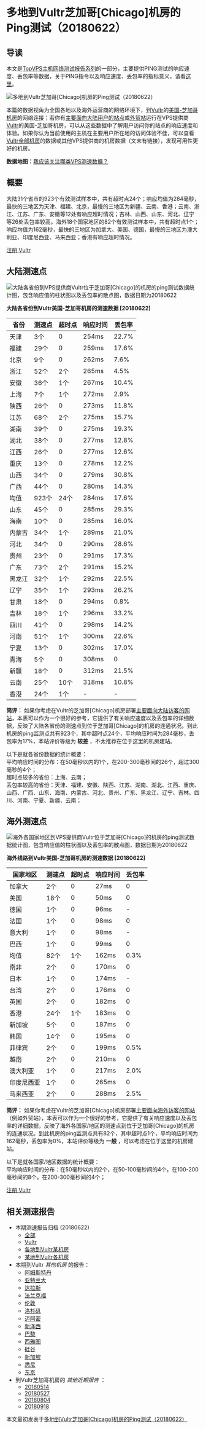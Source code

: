 #  多地到Vultr芝加哥[Chicago]机房的Ping测试（20180622） 

## 导读

本文是[TopVPS主机网络测试报告系列](https://vps123.top/pingtest)的一部分，主要提供PING测试的响应速度、丢包率等数据，关于PING指令以及响应速度、丢包率的指标意义，请看[这里](https://vps123.top/what-is-ping.html)。

![多地到Vultr芝加哥\[Chicago\]机房的Ping测试（20180622）](/images/thumbnails/to_vultr_Chicago.png)

本篇的数据视角为全国各地以及海外运营商的网络环境下，到[Vultr](https://vps123.top/go/vultr)的[美国-芝加哥机房](https://vps123.top/vultr-facilities.html#chicago)的网络连接；若你有[主要面向大陆用户的站点](https://vps123.top/website-for-mainland-users.html)或[外贸站](https://vps123.top/website-for-internation-trade.html)运行在VPS提供商[Vultr](https://vps123.top/go/vultr)的美国-芝加哥机房，可以从这些数据中了解用户访问你的站点的响应速度和体验。如果你认为当前使用的主机在主要用户所在地的访问体验不佳，可以查看[Vultr全部机房](/vultr/isp/china/20180622-vultr-isp-china.md)的数据或其他VPS提供商的机房数据（文末有链接），发现可用性更好的机房。

**数据地图：**[我应该关注哪类VPS测速数据？](https://vps123.top/find-pingtest-data-you-need.html)

## 概要

大陆31个省市的923个有效测试样本中，共有超时点24个；响应均值为284毫秒，最快的三地区为天津、福建、北京，最慢的三地区为新疆、云南、香港；云南、浙江、江苏、广东、安徽等12处有响应超时情况；吉林、山西、山东、河北、辽宁等26处丢包率较高。海外18个国家地区的82个有效测试样本中，共有超时点1个；响应均值为162毫秒，最快的三地区为加拿大、美国、德国，最慢的三地区为澳大利亚、印度尼西亚、马来西亚；香港有响应超时情况。

[注册 Vultr](https://vps123.top/go/vultr/_btn1)

## 大陆测速点

![大陆各省份到VPS提供商Vultr位于芝加哥\[Chicago\]的机房的ping测试数据统计图，包含响应值的柱状图以及丢包率的散点图，数据日期为20180622](/images/pingtests/vultr_20180622/plot_idc_vultr_usa-chicago_20180622_mainland.png)

**大陆各省份到Vultr美国-芝加哥机房的测速数据 [20180622]**

省份 | 测速点 | 超时点 | 响应时间 | 丢包率  
---|---|---|---|---  
天津 | 3个 | 0 | 254ms | 22.7%  
福建 | 29个 | 0 | 259ms | 17.6%  
北京 | 9个 | 0 | 262ms | 7.6%  
浙江 | 52个 | 2个 | 265ms | 4.5%  
安徽 | 36个 | 1个 | 267ms | 10.4%  
上海 | 7个 | 1个 | 272ms | 2.9%  
陕西 | 26个 | 0 | 273ms | 11.8%  
江苏 | 68个 | 2个 | 275ms | 15.7%  
湖南 | 39个 | 0 | 275ms | 19.3%  
湖北 | 38个 | 0 | 277ms | 12.8%  
江西 | 26个 | 0 | 277ms | 12.6%  
重庆 | 13个 | 0 | 278ms | 12.2%  
山西 | 34个 | 0 | 279ms | 30.8%  
广西 | 44个 | 0 | 280ms | 14.3%  
均值 | 923个 | 24个 | 284ms | 17.6%  
山东 | 45个 | 0 | 285ms | 29.3%  
海南 | 10个 | 0 | 285ms | 16.0%  
内蒙古 | 34个 | 1个 | 289ms | 21.0%  
河北 | 34个 | 0 | 290ms | 28.6%  
贵州 | 23个 | 0 | 291ms | 17.3%  
广东 | 73个 | 2个 | 291ms | 15.2%  
黑龙江 | 32个 | 1个 | 292ms | 22.5%  
辽宁 | 35个 | 1个 | 293ms | 26.2%  
甘肃 | 18个 | 0 | 294ms | 0.8%  
吉林 | 18个 | 1个 | 296ms | 33.2%  
四川 | 41个 | 0 | 298ms | 14.2%  
河南 | 51个 | 1个 | 300ms | 22.6%  
宁夏 | 13个 | 0 | 302ms | 17.0%  
青海 | 5个 | 0 | 308ms | 0  
新疆 | 18个 | 0 | 312ms | 21.5%  
云南 | 25个 | 10个 | 318ms | 10.8%  
香港 | 24个 | 1个 | - | -  
  
**简评：** 如果你考虑在Vultr的芝加哥[Chicago]机房部署[主要面向大陆访客的网站](website-for-mainland-users.html)，本表可以作为一个很好的参考，它提供了有关响应速度以及丢包率的详细数据，反映了大陆各省份的测速点到位于芝加哥[Chicago]的机房的连通状况。到此机房的ping监测点共有923个，其中超时点24个，平均响应时间为284毫秒，丢包率为17%，本站评价等级为 **较差** ，不太推荐在位于这里的机房建站。

以下是就各省份数据的统计概要：  
平均响应时间的分布：在50毫秒以内的1个，在200-300毫秒间的26个，超过300毫秒的4个；  
超时点较多的省份：上海、云南；  
丢包率较高的省份：天津、福建、安徽、陕西、江苏、湖南、湖北、江西、重庆、山西、广西、山东、海南、内蒙古、河北、贵州、广东、黑龙江、辽宁、吉林、四川、河南、宁夏、新疆、云南；

## 海外测速点

![海外各国家地区到VPS提供商Vultr位于芝加哥\[Chicago\]的机房的ping测试数据统计图，包含响应值的柱状图以及丢包率的散点图，数据日期为20180622](/images/pingtests/vultr_20180622/plot_idc_vultr_usa-chicago_20180622_overseas.png)

**海外线路到Vultr美国-芝加哥机房的测速数据 [20180622]**

国家地区 | 测速点 | 超时点 | 响应时间 | 丢包率  
---|---|---|---|---  
加拿大 | 2个 | 0 | 27ms | 0  
美国 | 18个 | 0 | 50ms | 0  
德国 | 1个 | 0 | 96ms | -  
法国 | 1个 | 0 | 98ms | 0  
意大利 | 1个 | 0 | 98ms | -  
巴西 | 1个 | 0 | 99ms | 0  
均值 | 82个 | 1个 | 162ms | 0.3%  
南非 | 2个 | 0 | 170ms | 0  
日本 | 1个 | 0 | 174ms | -  
台湾 | 2个 | 0 | 176ms | 0  
英国 | 2个 | 0 | 182ms | 0  
香港 | 24个 | 1个 | 183ms | 0  
新加坡 | 5个 | 0 | 187ms | 0  
韩国 | 14个 | 0 | 195ms | 0  
菲律宾 | 2个 | 0 | 199ms | 0.5%  
越南 | 2个 | 0 | 210ms | 0  
澳大利亚 | 1个 | 0 | 217ms | 2.0%  
印度尼西亚 | 1个 | 0 | 265ms | 0  
马来西亚 | 2个 | 0 | 288ms | 2.5%  
  
**简评：** 如果你考虑在Vultr的芝加哥[Chicago]机房部署[主要面向海外访客的网站](https://vps123.top/website-for-internation-trade.html)（例如外贸站），本表可以作为一个很好的参考，它提供了有关响应速度以及丢包率的详细数据，反映了海外各国家/地区的测速点到位于芝加哥[Chicago]的机房的连通状况。到此机房的ping监测点共有82个，其中超时点1个，平均响应时间为162毫秒，丢包率为0%，本站评价等级为 **一般** ，可以考虑在位于这里的机房建站。

以下是就各国家/地区数据的统计概要：  
平均响应时间的分布：在50毫秒以内的2个，在50-100毫秒间的4个，在100-200毫秒间的8个，在200-300毫秒间的4个；

[注册 Vultr](https://vps123.top/go/vultr/_btn2)

## 相关测速报告

  * 本期测速报告归档 (20180622) 
    * [全部](https://vps123.top/pingtests/20180622 "本期各VPS提供商全部测速报告")
    * [Vultr](https://vps123.top/pingtests/idc-vultr/20180622 "本期Vultr的全部测速报告")
    * [各地到Vultr某机房](https://vps123.top/pingtests/idc-vultr/isp-global/20180622 "以Vultr某机房为关注对象的视角，横向比较大陆各省份、海外各国家地区")
    * [某地到Vultr各机房](https://vps123.top/pingtests/idc-vultr/facility-all/20180622 "以大陆某省份为关注对象的视角，横向比较Vultr各机房")
  * 本期到Vultr _其他机房_ 的报告： 
    * [阿姆斯特丹](/vultr/idc/amsterdam/20180622-vultr-idc-amsterdam.md "多地到Vultr阿姆斯特丹机房的Ping测试 20180622")
    * [亚特兰大](/vultr/idc/atlanta/20180622-vultr-idc-atlanta.md "多地到Vultr亚特兰大机房的Ping测试 20180622")
    * [达拉斯](/vultr/idc/dallas/20180622-vultr-idc-dallas.md "多地到Vultr达拉斯机房的Ping测试 20180622")
    * [法兰克福](/vultr/idc/frankfurt/20180622-vultr-idc-frankfurt.md "多地到Vultr法兰克福机房的Ping测试 20180622")
    * [伦敦](/vultr/idc/london/20180622-vultr-idc-london.md "多地到Vultr伦敦机房的Ping测试 20180622")
    * [洛杉矶](/vultr/idc/losangeles/20180622-vultr-idc-losangeles.md "多地到Vultr洛杉矶机房的Ping测试 20180622")
    * [迈阿密](/vultr/idc/miami/20180622-vultr-idc-miami.md "多地到Vultr迈阿密机房的Ping测试 20180622")
    * [新泽西](/vultr/idc/newjersey/20180622-vultr-idc-newjersey.md "多地到Vultr新泽西机房的Ping测试 20180622")
    * [巴黎](/vultr/idc/paris/20180622-vultr-idc-paris.md "多地到Vultr巴黎机房的Ping测试 20180622")
    * [西雅图](/vultr/idc/seattle/20180622-vultr-idc-seattle.md "多地到Vultr西雅图机房的Ping测试 20180622")
    * [硅谷](/vultr/idc/siliconvalley/20180622-vultr-idc-siliconvalley.md "多地到Vultr硅谷机房的Ping测试 20180622")
    * [新加坡](/vultr/idc/singapore/20180622-vultr-idc-singapore.md "多地到Vultr新加坡机房的Ping测试 20180622")
    * [悉尼](/vultr/idc/sydney/20180622-vultr-idc-sydney.md "多地到Vultr悉尼机房的Ping测试 20180622")
    * [东京](/vultr/idc/tokyo/20180622-vultr-idc-tokyo.md "多地到Vultr东京机房的Ping测试 20180622")
  * 到Vultr芝加哥机房的 _其他近期报告_ ： 
    * [20180514](/vultr/idc/chicago/20180514-vultr-idc-chicago.md "多地到Vultr芝加哥机房的Ping测试 20180514")
    * [20180527](/vultr/idc/chicago/20180527-vultr-idc-chicago.md "多地到Vultr芝加哥机房的Ping测试 20180527")
    * [20180804](/vultr/idc/chicago/20180804-vultr-idc-chicago.md "多地到Vultr芝加哥机房的Ping测试 20180804")
    * [20180918](/vultr/idc/chicago/20180918-vultr-idc-chicago.md "多地到Vultr芝加哥机房的Ping测试 20180918")



本文最初发表于[多地到Vultr芝加哥[Chicago]机房的Ping测试（20180622）](https://vps123.top/pingtest/20180622-vultr-idc-chicago.html)

